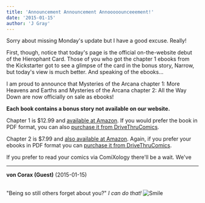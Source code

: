 ```yaml
---
title: 'Announcement Announcement Annooooounceeement!'
date: '2015-01-15'
author: 'J Gray'
---
```


<p>Sorry about missing Monday's update but I have a good excuse. Really!</p><p>First, though, notice that today's page is the official on-the-website debut of the Hierophant Card. Those of you who got the chapter 1 ebooks from the Kickstarter got to see a glimpse of the card in the bonus story, Narrow, but today's view is much better. And speaking of the ebooks...</p><p>I am proud to announce that Mysteries of the Arcana chapter 1: More Heavens and Earths and Mysteries of the Arcana chapter 2: All the Way Down are now officially on sale as ebooks! </p><p><strong>Each book contains a bonus story not available on our website.</strong></p><p>Chapter 1 is $12.99 and <a href="http://www.amazon.com/Mysteries-Arcana-Chapter-Heavens-Earths-ebook/dp/B00S7LB620/" target="_blank">available at Amazon</a>. If you would prefer the book in PDF format, you can also <a href="http://comics.drivethrustuff.com/product/142753/Mysteries-of-the-Arcana-Chapter-1-More-Heavens-and-Earths" target="_blank">purchase it from DriveThruComics</a>.</p><p>Chapter 2 is $7.99 and <a href="http://www.amazon.com/Mysteries-Arcana-chapter-All-Down-ebook/dp/B00S6ZTYDA/" target="_blank">also available at Amazon</a>. Again, if you prefer your ebooks in PDF format you can <a href="http://comics.drivethrustuff.com/product/142754/Mysteries-of-the-Arcana-Chapter-2-All-the-Way-Down" target="_blank">purchase it from DriveThruComics</a>.</p><p>If you prefer to read your comics via ComiXology there'll be a wait. We've

---
**von Corax (Guest)** (2015-01-15)

<br> "Being so still others forget about you?"&nbsp;<em>I can do that!</em> <img src="/smilies/smile.gif" alt="Smile" border="0">

